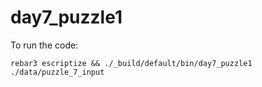 day7_puzzle1
=====
To run the code:
```
rebar3 escriptize && ./_build/default/bin/day7_puzzle1 ./data/puzzle_7_input
```
